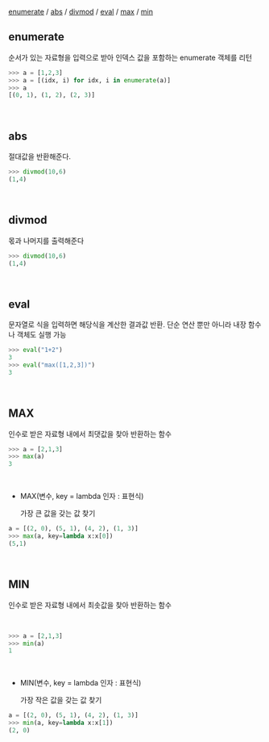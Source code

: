 [enumerate](#enumerate) / [abs](#abs) / [divmod](#divmod) / [eval](#eval) / [max](#max) / [min](#min)

## **enumerate**
 순서가 있는 자료형을 입력으로 받아 인덱스 값을 포함하는 enumerate 객체를 리턴

 ```python
>>> a = [1,2,3]
>>> a = [(idx, i) for idx, i in enumerate(a)]
>>> a
[(0, 1), (1, 2), (2, 3)]
 ```
 
<br>

## **abs**
절대값을 반환해준다.

```python
>>> divmod(10,6)
(1,4)
```
<br>

## **divmod**
몫과 나머지를 출력해준다

```python
>>> divmod(10,6)
(1,4)
```
<br>

## **eval**
문자열로 식을 입력하면 해당식을 계산한 결과값 반환. 단순 연산 뿐만 아니라 내장 함수나 객체도 실행 가능

```python
>>> eval("1+2")
3
>>> eval("max([1,2,3])")
3
```
<br>

## **MAX**
인수로 받은 자료형 내에서 최댓값을 찾아 반환하는 함수

```python
>>> a = [2,1,3]
>>> max(a)
3
```
<br>

* MAX(변수, key = lambda 인자 : 표현식)<br>

    가장 큰 값을 갖는 값 찾기<br>

```python
a = [(2, 0), (5, 1), (4, 2), (1, 3)]
>>> max(a, key=lambda x:x[0])
(5,1)
```
<br>

## **MIN**
인수로 받은 자료형 내에서 최솟값을 찾아 반환하는 함수

<br>

```python
>>> a = [2,1,3]
>>> min(a)
1
```
<br>

* MIN(변수, key = lambda 인자 : 표현식)<br>

    가장 작은 값을 갖는 값 찾기<br>

```python
a = [(2, 0), (5, 1), (4, 2), (1, 3)]
>>> min(a, key=lambda x:x[1])
(2, 0)
```
<br>